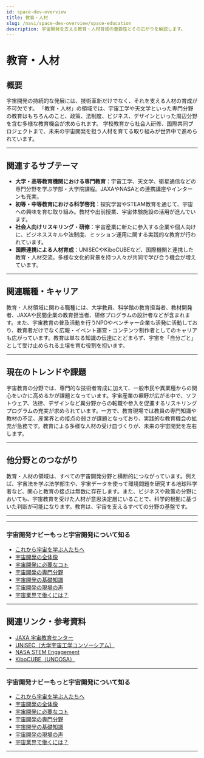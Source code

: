 ```yaml
---
id: space-dev-overview
title: 教育・人材
slug: /navi/space-dev-overview/space-education
description: 宇宙開発を支える教育・人材育成の重要性とその広がりを解説します。
---
```


# 教育・人材

## 概要  

宇宙開発の持続的な発展には、技術革新だけでなく、それを支える人材の育成が不可欠です。
「教育・人材」の領域では、宇宙工学や天文学といった専門分野の教育はもちろんのこと、政策、法制度、ビジネス、デザインといった周辺分野を含む多様な教育機会が求められます。
学校教育から社会人研修、国際共同プロジェクトまで、未来の宇宙開発を担う人材を育てる取り組みが世界中で進められています。

---

## 関連するサブテーマ  

- **大学・高等教育機関における専門教育**：宇宙工学、天文学、衛星通信などの専門分野を学ぶ学部・大学院課程。JAXAやNASAとの連携講座やインターンも充実。
- **初等・中等教育における科学啓発**：探究学習やSTEAM教育を通じて、宇宙への興味を育む取り組み。教材や出前授業、宇宙体験施設の活用が進んでいます。
- **社会人向けリスキリング・研修**：宇宙産業に新たに参入する企業や個人向けに、ビジネススキルや法制度、ミッション運用に関する実践的な教育が行われています。
- **国際連携による人材育成**：UNISECやKiboCUBEなど、国際機関と連携した教育・人材交流。多様な文化的背景を持つ人々が共同で学び合う機会が増えています。

---

## 関連職種・キャリア  

教育・人材領域に関わる職種には、大学教員、科学館の教育担当者、教材開発者、JAXAや民間企業の教育担当者、研修プログラムの設計者などが含まれます。また、宇宙教育の普及活動を行うNPOやベンチャー企業も活発に活動しており、教育者だけでなく広報・イベント運営・コンテンツ制作者としてのキャリアも広がっています。教育は単なる知識の伝達にとどまらず、宇宙を「自分ごと」として受け止められる土壌を育む役割を担います。

---

## 現在のトレンドや課題  

宇宙教育の分野では、専門的な技術者育成に加えて、一般市民や異業種からの関心をいかに高めるかが課題となっています。宇宙産業の裾野が広がる中で、ソフトウェア、法律、デザインなど異分野からの転職や参入を促進するリスキリングプログラムの充実が求められています。一方で、教育現場では教員の専門知識や教材の不足、産業界との接点の弱さが課題となっており、実践的な教育機会の拡充が急務です。教育による多様な人材の受け皿づくりが、未来の宇宙開発を左右します。

---

## 他分野とのつながり  

教育・人材の領域は、すべての宇宙開発分野と横断的につながっています。例えば、宇宙法を学ぶ法学部生や、宇宙データを使って環境問題を研究する地球科学者など、関心と教育の接点は無数に存在します。また、ビジネスや政策の分野においても、宇宙教育を受けた人材が意思決定層にいることで、科学的根拠に基づいた判断が可能になります。教育は、宇宙を支えるすべての分野の基盤です。

---

---

### 宇宙開発ナビーもっと宇宙開発について知る
- [これから宇宙を学ぶ人たちへ](/docs/navi/intro-to-space-dev)
- [宇宙開発の全体像](/docs/navi/space-dev-overview)
- [宇宙開発に必要なコト](/docs/navi/what-is-needed)
- [宇宙開発の専門分野](/docs/navi/region-of-expertise)
- [宇宙開発の基礎知識](/docs/navi/basic-knowledge)
- [宇宙開発の現場の声](/docs/navi/voice-of-frontline)
- [宇宙業界で働くには？](/docs/navi/how-to-work)

---

## 関連リンク・参考資料  

- [JAXA 宇宙教育センター](https://edu.jaxa.jp/)  
- [UNISEC（大学宇宙工学コンソーシアム）](https://unisec.jp)  
- [NASA STEM Engagement](https://www.nasa.gov/stem)  
- [KiboCUBE（UNOOSA）](https://www.unoosa.org/oosa/en/ourwork/psa/hsti/kibocube.html)  

---

### 宇宙開発ナビーもっと宇宙開発について知る
- [これから宇宙を学ぶ人たちへ](/docs/navi/intro-to-space-dev)
- [宇宙開発の全体像](/docs/navi/space-dev-overview)
- [宇宙開発に必要なコト](/docs/navi/what-is-needed)
- [宇宙開発の専門分野](/docs/navi/region-of-expertise)
- [宇宙開発の基礎知識](/docs/navi/basic-knowledge)
- [宇宙開発の現場の声](/docs/navi/voice-of-frontline)
- [宇宙業界で働くには？](/docs/navi/how-to-work)

---